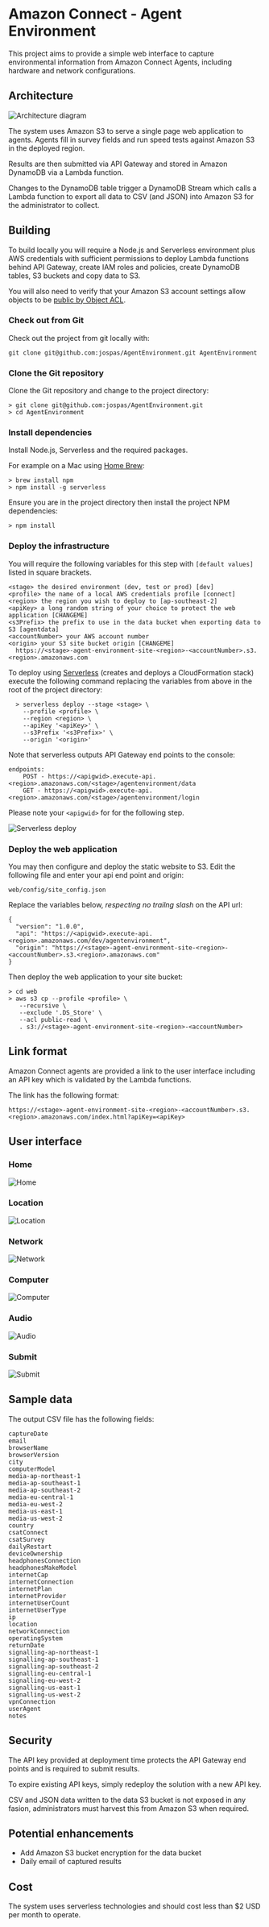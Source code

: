 # Amazon Connect - Agent Environment

This project aims to provide a simple web interface to capture environmental information from Amazon Connect Agents, including hardware and network configurations.

## Architecture

![Architecture diagram](docs/architecture.png)

The system uses Amazon S3 to serve a single page web application  to agents. Agents fill in survey fields and run speed tests against Amazon S3 in the deployed region.

Results are then submitted via API Gateway and stored in Amazon DynamoDB via a Lambda function.

Changes to the DynamoDB table trigger a DynamoDB Stream which calls a Lambda function to export all data to CSV (and JSON) into Amazon S3 for the administrator to collect.

## Building

To build locally you will require a Node.js and Serverless environment plus AWS credentials with sufficient permissions to deploy Lambda functions behind API Gateway, create IAM roles and policies, create DynamoDB tables, S3 buckets and copy data to S3.

You will also need to verify that your Amazon S3 account settings allow objects to be [public by Object ACL](https://docs.aws.amazon.com/AmazonS3/latest/userguide/configuring-block-public-access-account.html).

### Check out from Git

Check out the project from git locally with:

	git clone git@github.com:jospas/AgentEnvironment.git AgentEnvironment

### Clone the Git repository

Clone the Git repository and change to the project directory:

	> git clone git@github.com:jospas/AgentEnvironment.git
	> cd AgentEnvironment

### Install dependencies

Install Node.js, Serverless and the required packages.

For example on a Mac using [Home Brew](https://brew.sh/):

  	> brew install npm
  	> npm install -g serverless
  	
Ensure you are in the project directory then install the project NPM dependencies:
  	
  	> npm install

### Deploy the infrastructure

You will require the following variables for this step with `[default values]` listed in square brackets.

	<stage> the desired environment (dev, test or prod) [dev]
  	<profile> the name of a local AWS credentials profile [connect]
  	<region> the region you wish to deploy to [ap-southeast-2]
  	<apiKey> a long random string of your choice to protect the web application [CHANGEME]
  	<s3Prefix> the prefix to use in the data bucket when exporting data to S3 [agentdata]
  	<accountNumber> your AWS account number
  	<origin> your S3 site bucket origin [CHANGEME] 
  	  https://<stage>-agent-environment-site-<region>-<accountNumber>.s3.<region>.amazonaws.com 

To deploy using [Serverless](https://www.serverless.com/) (creates and deploys a CloudFormation stack) execute the following command replacing the variables from above in the root of the project directory:

	  > serverless deploy --stage <stage> \
	    --profile <profile> \
	    --region <region> \
	    --apiKey '<apiKey>' \    
	    --s3Prefix '<s3Prefix>' \
	    --origin '<origin>'
	    
Note that serverless outputs API Gateway end points to the console:

	endpoints:
  		POST - https://<apigwid>.execute-api.<region>.amazonaws.com/<stage>/agentenvironment/data
  		GET - https://<apigwid>.execute-api.<region>.amazonaws.com/<stage>/agentenvironment/login
  		
Please note your `<apigwid>` for for the following step.

![Serverless deploy](docs/deploy.png)

### Deploy the web application

You may then configure and deploy the static website to S3. Edit the following file and enter your api end point and origin:
  
	web/config/site_config.json	

Replace the variables below, *respecting no trailng slash* on the API url:

	{
	  "version": "1.0.0",
	  "api": "https://<apigwid>.execute-api.<region>.amazonaws.com/dev/agentenvironment",
	  "origin": "https://<stage>-agent-environment-site-<region>-<accountNumber>.s3.<region>.amazonaws.com"
	}

Then deploy the web application to your site bucket:

    > cd web
    > aws s3 cp --profile <profile> \
	   --recursive \
	   --exclude '.DS_Store' \
	   --acl public-read \
	   . s3://<stage>-agent-environment-site-<region>-<accountNumber>
	  	
## Link format

Amazon Connect agents are provided a link to the user interface including an API key which is validated by the Lambda functions.

The link has the following format:

	https://<stage>-agent-environment-site-<region>-<accountNumber>.s3.<region>.amazonaws.com/index.html?apiKey=<apiKey>

## User interface

### Home
![Home](docs/home.png)

### Location
![Location](docs/location.png)

### Network
![Network](docs/network.png)

### Computer
![Computer](docs/computer.png)

### Audio
![Audio](docs/audio.png)

### Submit
![Submit](docs/submit.png)

## Sample data

The output CSV file has the following fields:

	captureDate
	email
	browserName
	browserVersion
	city
	computerModel
	media-ap-northeast-1
	media-ap-southeast-1
	media-ap-southeast-2
	media-eu-central-1
	media-eu-west-2
	media-us-east-1
	media-us-west-2
	country
	csatConnect
	csatSurvey
	dailyRestart
	deviceOwnership
	headphonesConnection
	headphonesMakeModel
	internetCap
	internetConnection
	internetPlan
	internetProvider
	internetUserCount
	internetUserType
	ip
	location
	networkConnection
	operatingSystem
	returnDate
	signalling-ap-northeast-1
	signalling-ap-southeast-1
	signalling-ap-southeast-2
	signalling-eu-central-1
	signalling-eu-west-2
	signalling-us-east-1
	signalling-us-west-2
	vpnConnection
	userAgent
	notes
	
## Security

The API key provided at deployment time protects the API Gateway end points and is required to submit results.

To expire existing API keys, simply redeploy the solution with a new API key.

CSV and JSON data written to the data S3 bucket is not exposed in any fasion, administrators must harvest this from Amazon S3 when required.

## Potential enhancements

- Add Amazon S3 bucket encryption for the data bucket
- Daily email of captured results

## Cost

The system uses serverless technologies and should cost less than $2 USD per month to operate.
